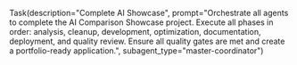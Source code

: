 Task(description="Complete AI Showcase", prompt="Orchestrate all agents to complete the AI Comparison Showcase project. Execute all phases in order: analysis, cleanup, development, optimization, documentation, deployment, and quality review. Ensure all quality gates are met and create a portfolio-ready application.", subagent_type="master-coordinator")